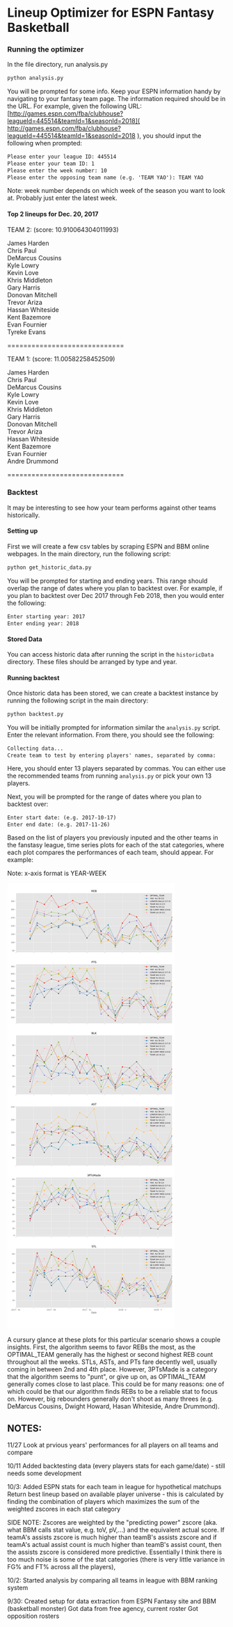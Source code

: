 # Lineup Optimizer for ESPN Fantasy Basketball

### Running the optimizer
In the file directory, run analysis.py

```bash
python analysis.py
```

You will be prompted for some info. Keep your ESPN information handy by navigating to your fantasy team page. The information required should be in the URL. For example, given the following URL:
[http://games.espn.com/fba/clubhouse?leagueId=445514&teamId=1&seasonId=2018]( http://games.espn.com/fba/clubhouse?leagueId=445514&teamId=1&seasonId=2018 ), you should input the following when prompted:  

```
Please enter your league ID: 445514
Please enter your team ID: 1
Please enter the week number: 10
Please enter the opposing team name (e.g. 'TEAM YAO'): TEAM YAO
```

Note: week number depends on which week of the season you want to look at. Probably just enter the latest week. 

#### Top 2 lineups for Dec. 20, 2017

TEAM 2:  (score: 10.910064304011993)

James Harden <br />
Chris Paul <br />
DeMarcus Cousins <br />
Kyle Lowry <br />
Kevin Love <br />
Khris Middleton <br />
Gary Harris <br />
Donovan Mitchell <br />
Trevor Ariza <br />
Hassan Whiteside <br />
Kent Bazemore <br />
Evan Fournier <br />
Tyreke Evans <br />

=============================


TEAM 1:  (score: 11.00582258452509)

James Harden <br />
Chris Paul <br />
DeMarcus Cousins <br />
Kyle Lowry <br />
Kevin Love <br />
Khris Middleton <br />
Gary Harris <br />
Donovan Mitchell <br />
Trevor Ariza <br />
Hassan Whiteside <br />
Kent Bazemore <br />
Evan Fournier <br />
Andre Drummond <br />

=============================

### Backtest
It may be interesting to see how your team performs against other teams historically. 


#### Setting up
First we will create a few csv tables by scraping ESPN and BBM online webpages. In the main directory, run the following script:

```python
python get_historic_data.py
```

You will be prompted for starting and ending years. This range should overlap the range of dates where you plan to backtest over. For example, if you plan to backtest over Dec 2017 through Feb 2018, then you would enter the following: 

```
Enter starting year: 2017
Enter ending year: 2018
```

#### Stored Data
You can access historic data after running the script in the `historicData` directory. These files should be arranged by type and year. 

#### Running backtest
Once historic data has been stored, we can create a backtest instance by running the following script in the main directory: 

```python
python backtest.py
```

You will be initially prompted for information similar the `analysis.py` script. Enter the relevant information. From there, you should see the following: 

```
Collecting data...
Create team to test by entering players' names, separated by comma: 
```

Here, you should enter 13 players separated by commas. You can either use the recommended teams from running `analysis.py` or pick your own 13 players.

Next, you will be prompted for the range of dates where you plan to backtest over: 

```
Enter start date: (e.g. 2017-10-17)
Enter end date: (e.g. 2017-11-26)
```

Based on the list of players you previously inputed and the other teams in the fanstasy league, time series plots for each of the stat categories, where each plot compares the performances of each team, should appear. For example:

Note: x-axis format is YEAR-WEEK

![Alt text](/images/2018_comparison.png)<br />

A cursury glance at these plots for this particular scenario shows a couple insights. First, the algorithm seems to favor REBs the most, as the OPTIMAL_TEAM generally has the highest or second highest REB count throughout all the weeks. STLs, ASTs, and PTs fare decently well, usually coming in between 2nd and 4th place. However, 3PTsMade is a category that the algorithm seems to "punt", or give up on, as OPTIMAL_TEAM generally comes close to last place. This could be for many reasons: one of which could be that our algorithm finds REBs to be a reliable stat to focus on. However, big rebounders generally don't shoot as many threes (e.g. DeMarcus Cousins, Dwight Howard, Hasan Whiteside, Andre Drummond). 



## NOTES: 
11/27 
Look at prvious years' performances for all players on all teams and compare 

10/11
Added backtesting data (every players stats for each game/date) - still needs some development 

10/3:
Added ESPN stats for each team in league for hypothetical matchups
Return best lineup based on available player universe - this is calculated by finding the combination of players which maximizes the sum of the weighted zscores in each stat category

SIDE NOTE: Zscores are weighted by the "predicting power" zscore (aka. what BBM calls stat value, e.g. toV, pV,...) and the equivalent actual score. If teamA's assists zscore is much higher than teamB's assists zscore and if teamA's actual assist count is much higher than teamB's assist count, then the assists zscore is considered more predictive. Essentially I think there is too much noise is some of the stat categories (there is very little variance in FG% and FT% across all the players), 

10/2:
Started analysis by comparing all teams in league with BBM ranking system

9/30: 
Created setup for data extraction from ESPN Fantasy site and BBM (basketball monster)
Got data from free agency, current roster
Got opposition rosters
